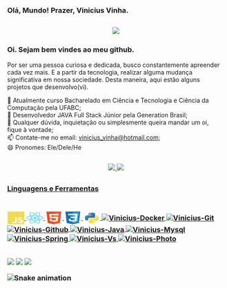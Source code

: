 ### Olá, Mundo! Prazer, Vinicius Vinha.

##
<p align="center">
<img width="70%" border-radius: 40% src="https://github.com/viniciusvinha/viniciusvinha/blob/main/representa.png">
</p>


<h3>Oi. Sejam bem vindes ao meu github. </h3>

Por ser uma pessoa curiosa e dedicada, busco constantemente apreender cada vez mais. E a partir da tecnologia, realizar alguma mudança significativa em nossa sociedade.
Desta maneira, aqui estão alguns projetos que desenvolvo(vi).<br>

🌱 Atualmente curso Bacharelado em Ciência e Tecnologia e Ciência da Computação pela UFABC; <br>
🌱 Desenvolvedor JAVA Full Stack Júnior pela Generation Brasil; <br>
💬 Qualquer dúvida, inquietação ou simplesmente queira mandar um oi, fique à vontade; <br>
📫 Contate-me no email: vinicius_vinha@hotmail.com; <br>
😄 Pronomes: Ele/Dele/He
##

<div align="center">
  <a href="https://github.com/viniciusvinha">
  <img height="150em" src="https://github-readme-stats.vercel.app/api?username=viniciusvinha&show_icons=true&theme=dark&include_all_commits=true&count_private=true"/>
    <img height="150em" src="https://github-readme-stats.vercel.app/api/top-langs/?username=viniciusvinha&layout=compact&langs_count=16&theme=dark"/>
</div>
  
##
  
<h3>Linguagens e Ferramentas<h3>
<div style="display: inline_block"><br>
  <img align="center" alt="Vinicius-Js" height="30" width="40" src="https://raw.githubusercontent.com/devicons/devicon/master/icons/javascript/javascript-plain.svg">
  <img align="center" alt="Vinicius-React" height="30" width="40" src="https://raw.githubusercontent.com/devicons/devicon/master/icons/react/react-original.svg">
  <img align="center" alt="Vinicius-HTML" height="30" width="40" src="https://raw.githubusercontent.com/devicons/devicon/master/icons/html5/html5-original.svg">
  <img align="center" alt="Vinicius-CSS" height="30" width="40" src="https://raw.githubusercontent.com/devicons/devicon/master/icons/css3/css3-original.svg">
  <img align="center" alt="Vinicius-Python" height="30" width="40" src="https://raw.githubusercontent.com/devicons/devicon/master/icons/python/python-original.svg">
  <img align="center" alt="Vinicius-Docker" height="30" width="40" src="https://cdn.jsdelivr.net/gh/devicons/devicon/icons/docker/docker-plain.svg" />
  <img align="center" alt="Vinicius-Git" height="30" width="40" src="https://cdn.jsdelivr.net/gh/devicons/devicon/icons/git/git-plain.svg" />
  <img align="center" alt="Vinicius-Github" height="30" width="40" src="https://cdn.jsdelivr.net/gh/devicons/devicon/icons/github/github-original.svg" />
  <img align="center" alt="Vinicius-Java" height="30" width="40" src="https://cdn.jsdelivr.net/gh/devicons/devicon/icons/java/java-original.svg" />
  <img align="center" alt="Vinicius-Mysql" height="30" width="40" src="https://cdn.jsdelivr.net/gh/devicons/devicon/icons/mysql/mysql-plain.svg" />
  <img align="center" alt="Vinicius-Spring" height="30" width="40" src="https://cdn.jsdelivr.net/gh/devicons/devicon/icons/spring/spring-original.svg" />
  <img align="center" alt="Vinicius-Vs" height="30" width="40" src="https://cdn.jsdelivr.net/gh/devicons/devicon/icons/visualstudio/visualstudio-plain.svg" />
  <img align="center" alt="Vinicius-Photo" height="30" width="40" src="https://cdn.jsdelivr.net/gh/devicons/devicon/icons/photoshop/photoshop-line.svg" />
  
  
##
 
<div> 
  <a href="https://www.instagram.com/viniciusvinha" target="_blank"><img src="https://img.shields.io/badge/-Instagram-%23E4405F?style=for-the-badge&logo=instagram&logoColor=white" target="_blank"></a>
  <a href = "mailto:viniciusvinha98@gmail.com"><img src="https://img.shields.io/badge/-Gmail-%23333?style=for-the-badge&logo=gmail&logoColor=white" target="_blank"></a>
  <a href="https://www.linkedin.com/in/vinicius-vinha/" target="_blank"><img src="https://img.shields.io/badge/-LinkedIn-%230077B5?style=for-the-badge&logo=linkedin&logoColor=white" target="_blank"></a> 
 
  ![Snake animation](https://github.com/viniciusvinha/viniciusvinha/blob/output/github-contribution-grid-snake.svg)
 
</div>

